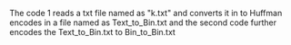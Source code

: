 The code 1 reads a txt file named as "k.txt" and converts it in to Huffman encodes in a file named as Text_to_Bin.txt and the second code further encodes the Text_to_Bin.txt to Bin_to_Bin.txt
